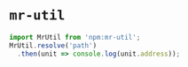 # `mr-util`

```js
import MrUtil from 'npm:mr-util';
MrUtil.resolve('path')
  .then(unit => console.log(unit.address));
```
